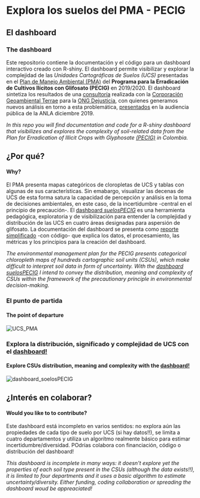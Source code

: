 # Explora los suelos del PMA - PECIG 

## El dashboard
### The dashboard
 
 Este repositorio contiene la documentación y el código para un dashboard interactivo creado con R-shiny. El dashboard permite visibilizar y explorar la complejidad de las *Unidades Cartográficas de Suelos (UCS)* presentadas en el [Plan de Manejo Ambiental (PMA)](https://www.anla.gov.co/proyectos-anla/proyectos-de-interes-en-evaluacion-pecig) del **Programa para la Erradicación de Cultivos Ilícitos con Glifosato (PECIG)** en 2019/2020. El dashboard sintetiza los resultados de una [consultoría](https://c337b8bf-6dae-4ebe-9a71-68b759c9d01e.filesusr.com/ugd/302d3c_be8a0e0f57ae4a4484e502664722b442.pdf) realizada con la  [Corporación Geoambiental Terrae](https://www.terraegeoambiental.org/) para la [ONG Dejusticia](https://www.dejusticia.org/por-que-dijimos-no-a-las-fumigaciones-aereas-con-glifosato-durante-una-audiencia-publica/), con quienes generamos nuevos análisis en torno a esta problemática, [presentados](https://c337b8bf-6dae-4ebe-9a71-68b759c9d01e.filesusr.com/ugd/302d3c_3fac02b7c1524de9bd8d273adb722dd9.pdf) en la audiencia pública de la ANLA diciembre 2019.
 
*In this repo you will find documentation and code for a R-shiny dashboard that visibilizes and explores the complexity of soil-related data from the Plan for Erradication of Illicit Crops with Glyphosate [(PECIG)](https://www.anla.gov.co/proyectos-anla/proyectos-de-interes-en-evaluacion-pecig) in Colombia.*

## ¿Por qué?
#### Why?

El PMA presenta mapas categóricos de cloropletas de UCS y tablas con algunas de sus características. Sin emabargo, visualizar las decenas de UCS de esta forma satura la capacidad de percepción y análisis en la toma de decisiones ambientales, en este caso, de la incertidumbre -central en el principio de precaución-. El [dashboard *suelosPECIG*](https://cmguiob.shinyapps.io/suelosPECIG/) es una herramienta pedagógica, exploratoria y de visibilización para entender la complejidad y distribución de las UCS en cuatro áreas designadas para aspersión de glifosato. La documentación del dashboard se presenta como [reporte simplificado](https://github.com/cmguiob/UCS_PECIG_dashaboard/tree/main/Reporte) -con código- que explica los datos, el procesamiento, las métricas y los principios para la creación del dashboard.

*The environmental management plan for the PECIG presents categorical chloropleth maps of hundreds cartographic soil units (CSUs), which make difficult to interpret soil data in form of uncertainty. With the [dashboard *suelosPECIG*](https://cmguiob.shinyapps.io/suelosPECIG/) I intend to convey the distribution, meaning and complexity of CSUs within the framework of the precautionary principle in environmental decision-making.*

### El punto de partida
#### The point of departure

![UCS_PMA](https://raw.githubusercontent.com/cmguiob/UCS_PECIG_dashaboard/main/UCS_San%20Jose_PMA.jpg)

### Explora la distribución, significado y complejidad de UCS con el [dashboard!](https://cmguiob.shinyapps.io/suelosPECIG/)
#### Explore CSUs distribution, meaning and complexity with the [dashboard!](https://cmguiob.shinyapps.io/suelosPECIG/)

![dashboard_soelosPECIG](https://github.com/cmguiob/UCS_PECIG_dashaboard/raw/main/app_gif.gif)

## ¿Interés en colaborar?
#### Would you like to to contribute?

Este dashboard está incompleto en varios sentidos: no explora aún las propiedades de cada tipo de suelo por UCS (si hay datos!!), se limita a cuatro departamentos y utiliza un algorítmo realmente básico para estimar incertidumbre/diversidad. POdrías colabora con financiación, código o distribución del dashboard!

*This dashboard is incomplete in many ways: it doesn't explore yet the properties of each soil type present in the CSUs (although the data exists!!), it is limited to four departments and it uses a basic algorithm to estimate uncertainty/diversity. Either funding, coding collaboration or spreading the dashboard woud be appreaciated!*



